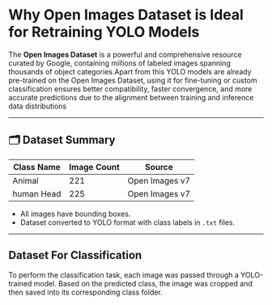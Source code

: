 # Why Open Images Dataset is Ideal for Retraining YOLO Models

The **Open Images Dataset** is a powerful and comprehensive resource curated by Google, containing millions of labeled images spanning thousands of object categories.Apart from this YOLO models are already pre-trained on the Open Images Dataset, using it for fine-tuning or custom classification ensures better compatibility, faster convergence, and more accurate predictions due to the alignment between training and inference data distributions

---

## 🗂 Dataset Summary

| Class Name     | Image Count | Source         |
|----------------|-------------|----------------|
| Animal         | 221         | Open Images v7 |
| human Head     | 225         | Open Images v7 |

- All images have bounding boxes.
- Dataset converted to YOLO format with class labels in `.txt` files.

---
## Dataset For Classification 

To perform the classification task, each image was passed through a YOLO-trained model. Based on the predicted class, the image was cropped and then saved into its corresponding class folder.

